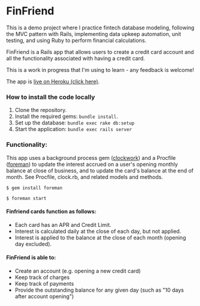 # FinFriend

This is a demo project where I practice fintech database modeling, following the MVC pattern with Rails, implementing data upkeep automation, unit testing, and using Ruby to perform financial calculations. 

FinFriend is a Rails app that allows users to create a credit card account and all the functionality associated with having a credit card.

This is a work in progress that I'm using to learn - any feedback is welcome!

The app is [live on Heroku (click here)](https://finfriend.herokuapp.com/).

### How to install the code locally

1. Clone the repository.
2. Install the required gems: `bundle install`.
3. Set up the database: `bundle exec rake db:setup`
4. Start the application: `bundle exec rails server`

### Functionality:

This app uses a background process gem ([clockwork](https://github.com/Rykian/clockwork)) and a Procfile ([foreman](https://github.com/ddollar/foreman)) to update the interest accrued on a user's opening monthly balance at close of business, and to update the card's balance at the end of month. See Procfile, clock.rb, and related models and methods.

`$ gem install foreman`

`$ foreman start`

#### Finfriend cards function as follows:
- Each card has an APR and Credit Limit.
- Interest is calculated daily at the close of each day, but not applied.
- Interest is applied to the balance at the close of each month (opening day excluded). 
  
#### FinFriend is able to:
- Create an account (e.g. opening a new credit card)
- Keep track of charges 
- Keep track of payments
- Provide the outstanding balance for any given day (such as "10 days after account opening")
